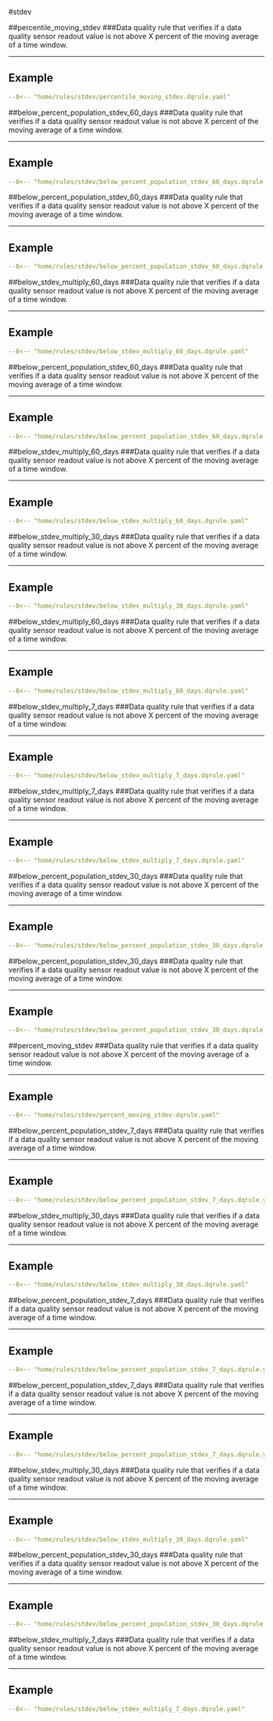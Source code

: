 #stdev

##percentile_moving_stdev
###Data quality rule that verifies if a data quality sensor readout value is not above X percent of the moving average of a time window.
___
## Example
``` yaml
--8<-- "home/rules/stdev/percentile_moving_stdev.dqrule.yaml"
```

##below_percent_population_stdev_60_days
###Data quality rule that verifies if a data quality sensor readout value is not above X percent of the moving average of a time window.
___
## Example
``` yaml
--8<-- "home/rules/stdev/below_percent_population_stdev_60_days.dqrule.yaml"
```

##below_percent_population_stdev_60_days
###Data quality rule that verifies if a data quality sensor readout value is not above X percent of the moving average of a time window.
___
## Example
``` yaml
--8<-- "home/rules/stdev/below_percent_population_stdev_60_days.dqrule.yaml"
```

##below_stdev_multiply_60_days
###Data quality rule that verifies if a data quality sensor readout value is not above X percent of the moving average of a time window.
___
## Example
``` yaml
--8<-- "home/rules/stdev/below_stdev_multiply_60_days.dqrule.yaml"
```

##below_percent_population_stdev_60_days
###Data quality rule that verifies if a data quality sensor readout value is not above X percent of the moving average of a time window.
___
## Example
``` yaml
--8<-- "home/rules/stdev/below_percent_population_stdev_60_days.dqrule.yaml"
```

##below_stdev_multiply_60_days
###Data quality rule that verifies if a data quality sensor readout value is not above X percent of the moving average of a time window.
___
## Example
``` yaml
--8<-- "home/rules/stdev/below_stdev_multiply_60_days.dqrule.yaml"
```

##below_stdev_multiply_30_days
###Data quality rule that verifies if a data quality sensor readout value is not above X percent of the moving average of a time window.
___
## Example
``` yaml
--8<-- "home/rules/stdev/below_stdev_multiply_30_days.dqrule.yaml"
```

##below_stdev_multiply_60_days
###Data quality rule that verifies if a data quality sensor readout value is not above X percent of the moving average of a time window.
___
## Example
``` yaml
--8<-- "home/rules/stdev/below_stdev_multiply_60_days.dqrule.yaml"
```

##below_stdev_multiply_7_days
###Data quality rule that verifies if a data quality sensor readout value is not above X percent of the moving average of a time window.
___
## Example
``` yaml
--8<-- "home/rules/stdev/below_stdev_multiply_7_days.dqrule.yaml"
```

##below_stdev_multiply_7_days
###Data quality rule that verifies if a data quality sensor readout value is not above X percent of the moving average of a time window.
___
## Example
``` yaml
--8<-- "home/rules/stdev/below_stdev_multiply_7_days.dqrule.yaml"
```

##below_percent_population_stdev_30_days
###Data quality rule that verifies if a data quality sensor readout value is not above X percent of the moving average of a time window.
___
## Example
``` yaml
--8<-- "home/rules/stdev/below_percent_population_stdev_30_days.dqrule.yaml"
```

##below_percent_population_stdev_30_days
###Data quality rule that verifies if a data quality sensor readout value is not above X percent of the moving average of a time window.
___
## Example
``` yaml
--8<-- "home/rules/stdev/below_percent_population_stdev_30_days.dqrule.yaml"
```

##percent_moving_stdev
###Data quality rule that verifies if a data quality sensor readout value is not above X percent of the moving average of a time window.
___
## Example
``` yaml
--8<-- "home/rules/stdev/percent_moving_stdev.dqrule.yaml"
```

##below_percent_population_stdev_7_days
###Data quality rule that verifies if a data quality sensor readout value is not above X percent of the moving average of a time window.
___
## Example
``` yaml
--8<-- "home/rules/stdev/below_percent_population_stdev_7_days.dqrule.yaml"
```

##below_stdev_multiply_30_days
###Data quality rule that verifies if a data quality sensor readout value is not above X percent of the moving average of a time window.
___
## Example
``` yaml
--8<-- "home/rules/stdev/below_stdev_multiply_30_days.dqrule.yaml"
```

##below_percent_population_stdev_7_days
###Data quality rule that verifies if a data quality sensor readout value is not above X percent of the moving average of a time window.
___
## Example
``` yaml
--8<-- "home/rules/stdev/below_percent_population_stdev_7_days.dqrule.yaml"
```

##below_percent_population_stdev_7_days
###Data quality rule that verifies if a data quality sensor readout value is not above X percent of the moving average of a time window.
___
## Example
``` yaml
--8<-- "home/rules/stdev/below_percent_population_stdev_7_days.dqrule.yaml"
```

##below_stdev_multiply_30_days
###Data quality rule that verifies if a data quality sensor readout value is not above X percent of the moving average of a time window.
___
## Example
``` yaml
--8<-- "home/rules/stdev/below_stdev_multiply_30_days.dqrule.yaml"
```

##below_percent_population_stdev_30_days
###Data quality rule that verifies if a data quality sensor readout value is not above X percent of the moving average of a time window.
___
## Example
``` yaml
--8<-- "home/rules/stdev/below_percent_population_stdev_30_days.dqrule.yaml"
```

##below_stdev_multiply_7_days
###Data quality rule that verifies if a data quality sensor readout value is not above X percent of the moving average of a time window.
___
## Example
``` yaml
--8<-- "home/rules/stdev/below_stdev_multiply_7_days.dqrule.yaml"
```
